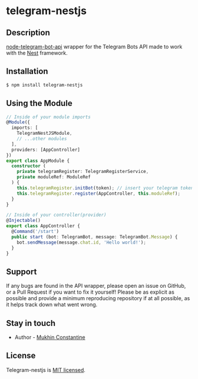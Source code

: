 # telegram-nestjs

## Description

[node-telegram-bot-api](https://www.npmjs.com/package/node-telegram-bot-api) wrapper for the Telegram Bots API made to work with the [Nest](https://github.com/nestjs/nest) framework.

## Installation

```bash
$ npm install telegram-nestjs
```

## Using the Module

```typescript
// Inside of your module imports
@Module({
  imports: [
    TelegramNestJSModule,
    // ...other modules
  ],
  providers: [AppController]
})
export class AppModule {
  constructor (
    private telegramRegister: TelegramRegisterService,
    private moduleRef: ModuleRef
  ) {
    this.telegramRegister.initBot(token); // insert your telegram token once in all app
    this.telegramRegister.register(AppController, this.moduleRef);
  }
}
```
```typescript
// Inside of your controller(provider)
@Injectable()
export class AppController {
  @Command('/start')
  public start (bot: TelegramBot, message: TelegramBot.Message) {
    bot.sendMessage(message.chat.id, 'Hello world!');
  }
}
```

## Support

If any bugs are found in the API wrapper, please open an issue on GitHub, or a Pull Request if you want to fix it yourself! Please be as explicit as possible and provide a minimum reproducing repository if at all possible, as it helps track down what went wrong.

## Stay in touch

- Author - [Mukhin Constantine](https://github.com/TBAPRUS)

## License

Telegram-nestjs is [MIT licensed](LICENSE).